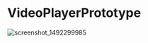 # VideoPlayerPrototype
![screenshot_1492299985](https://cloud.githubusercontent.com/assets/20631330/25068520/4edc6972-2234-11e7-9554-c2a46ceb3dec.png)
